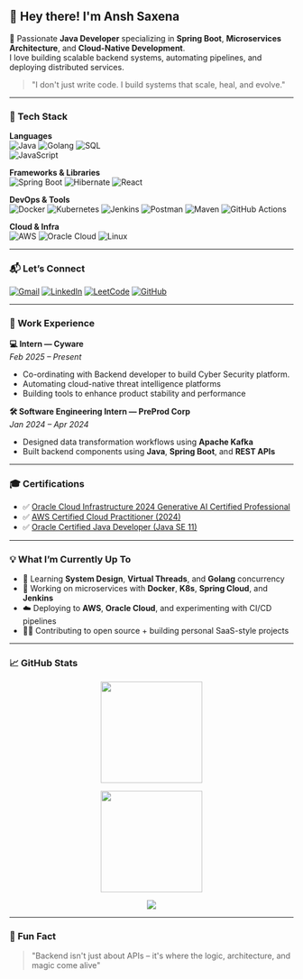 ## 👋 Hey there! I'm Ansh Saxena

🚀 Passionate **Java Developer** specializing in **Spring Boot**, **Microservices Architecture**, and **Cloud-Native Development**.  
I love building scalable backend systems, automating pipelines, and deploying distributed services.

> "I don't just write code. I build systems that scale, heal, and evolve."

---

### 🧰 Tech Stack

**Languages**  
![Java](https://img.shields.io/badge/-Java-007396?style=flat-square&logo=java&logoColor=white) 
![Golang](https://img.shields.io/badge/-Go-00ADD8?style=flat-square&logo=go&logoColor=white)
![SQL](https://img.shields.io/badge/-SQL-003B57?style=flat-square&logo=postgresql&logoColor=white)  
![JavaScript](https://img.shields.io/badge/-JavaScript-F7DF1E?style=flat-square&logo=javascript&logoColor=black)

**Frameworks & Libraries**  
![Spring Boot](https://img.shields.io/badge/-Spring%20Boot-6DB33F?style=flat-square&logo=spring-boot&logoColor=white)
![Hibernate](https://img.shields.io/badge/-Hibernate-59666C?style=flat-square&logo=hibernate&logoColor=white)
![React](https://img.shields.io/badge/-React-61DAFB?style=flat-square&logo=react&logoColor=black)

**DevOps & Tools**  
![Docker](https://img.shields.io/badge/-Docker-2496ED?style=flat-square&logo=docker&logoColor=white)
![Kubernetes](https://img.shields.io/badge/-Kubernetes-326CE5?style=flat-square&logo=kubernetes&logoColor=white)
![Jenkins](https://img.shields.io/badge/-Jenkins-D24939?style=flat-square&logo=jenkins&logoColor=white)
![Postman](https://img.shields.io/badge/-Postman-FF6C37?style=flat-square&logo=postman&logoColor=white)
![Maven](https://img.shields.io/badge/-Maven-C71A36?style=flat-square&logo=apache-maven&logoColor=white)
![GitHub Actions](https://img.shields.io/badge/-GitHub%20Actions-2088FF?style=flat-square&logo=github-actions&logoColor=white)

**Cloud & Infra**  
![AWS](https://img.shields.io/badge/-AWS-232F3E?style=flat-square&logo=amazon-aws&logoColor=white)
![Oracle Cloud](https://img.shields.io/badge/-Oracle%20Cloud-F80000?style=flat-square&logo=oracle&logoColor=white)
![Linux](https://img.shields.io/badge/-Linux-FCC624?style=flat-square&logo=linux&logoColor=black)

---

### 📬 Let’s Connect

[![Gmail](https://img.shields.io/badge/-anshs5103@gmail.com-D14836?style=flat-square&logo=gmail&logoColor=white)](mailto:anshs5103@gmail.com)
[![LinkedIn](https://img.shields.io/badge/-LinkedIn-0077B5?style=flat-square&logo=linkedin&logoColor=white)](https://www.linkedin.com/in/ansh-saxena-45486725b/)
[![LeetCode](https://img.shields.io/badge/-LeetCode-FFA116?style=flat-square&logo=leetcode&logoColor=white)](https://leetcode.com/u/AnshSaxena1/)
[![GitHub](https://img.shields.io/badge/-GitHub-181717?style=flat-square&logo=github&logoColor=white)](https://github.com/AnshSaxena05)

---

### 💼 Work Experience

**💻 Intern — Cyware**  
*Feb 2025 – Present*  
- Co-ordinating with Backend developer to build Cyber Security platform.
- Automating cloud-native threat intelligence platforms  
- Building tools to enhance product stability and performance  

**🛠️ Software Engineering Intern — PreProd Corp**  
*Jan 2024 – Apr 2024*  
- Designed data transformation workflows using **Apache Kafka**  
- Built backend components using **Java**, **Spring Boot**, and **REST APIs**

---

### 🎓 Certifications

- ✅ [Oracle Cloud Infrastructure 2024 Generative AI Certified Professional](https://drive.google.com/file/d/18GwnZnsDsbkQ0nG2nih5YTQT5bVQfgVz/view)  
- ✅ [AWS Certified Cloud Practitioner (2024)](https://drive.google.com/file/d/1ZSLzRdwwAhsOil-gFNgBkpwMt9y66GSO/view)  
- ✅ [Oracle Certified Java Developer (Java SE 11)](https://drive.google.com/file/d/1qKvUCauBMuDSepwwU7c_IhzL2zRF8aBw/view)  

---

### 💡 What I’m Currently Up To

- 🌱 Learning **System Design**, **Virtual Threads**, and **Golang** concurrency  
- 🔧 Working on microservices with **Docker**, **K8s**, **Spring Cloud**, and **Jenkins**  
- ☁️ Deploying to **AWS**, **Oracle Cloud**, and experimenting with CI/CD pipelines  
- 👨‍💻 Contributing to open source + building personal SaaS-style projects

---

### 📈 GitHub Stats

<p align="center">
  <img src="https://github-readme-stats.vercel.app/api/top-langs/?username=AnshSaxena05&layout=compact&theme=radical" height="180" />
</p>

<p align="center">
  <img src="https://github-readme-streak-stats.herokuapp.com/?user=AnshSaxena05&theme=radical" height="180" />
</p>

<p align="center">
  <img src="https://github-profile-summary-cards.vercel.app/api/cards/profile-details?username=AnshSaxena05&theme=radical" />
</p>

---

### 🧠 Fun Fact

> "Backend isn't just about APIs – it's where the logic, architecture, and magic come alive"

